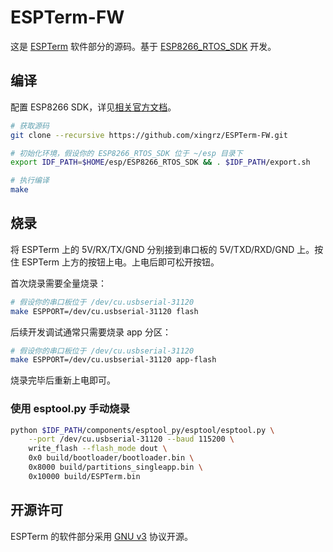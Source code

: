ESPTerm-FW
==========

这是 [ESPTerm](https://github.com/xingrz/ESPTerm-PCB) 软件部分的源码。基于 [ESP8266_RTOS_SDK](https://github.com/espressif/ESP8266_RTOS_SDK) 开发。

## 编译

配置 ESP8266 SDK，详见[相关官方文档](https://docs.espressif.com/projects/esp8266-rtos-sdk/en/latest/get-started/index.html#setup-toolchain)。

```sh
# 获取源码
git clone --recursive https://github.com/xingrz/ESPTerm-FW.git

# 初始化环境，假设你的 ESP8266_RTOS_SDK 位于 ~/esp 目录下
export IDF_PATH=$HOME/esp/ESP8266_RTOS_SDK && . $IDF_PATH/export.sh

# 执行编译
make
```

## 烧录

将 ESPTerm 上的 5V/RX/TX/GND 分别接到串口板的 5V/TXD/RXD/GND 上。按住 ESPTerm 上方的按钮上电。上电后即可松开按钮。

首次烧录需要全量烧录：

```sh
# 假设你的串口板位于 /dev/cu.usbserial-31120
make ESPPORT=/dev/cu.usbserial-31120 flash
```

后续开发调试通常只需要烧录 app 分区：

```sh
# 假设你的串口板位于 /dev/cu.usbserial-31120
make ESPPORT=/dev/cu.usbserial-31120 app-flash
```

烧录完毕后重新上电即可。

### 使用 esptool.py 手动烧录

```sh
python $IDF_PATH/components/esptool_py/esptool/esptool.py \
    --port /dev/cu.usbserial-31120 --baud 115200 \
    write_flash --flash_mode dout \
    0x0 build/bootloader/bootloader.bin \
    0x8000 build/partitions_singleapp.bin \
    0x10000 build/ESPTerm.bin
```

## 开源许可

ESPTerm 的软件部分采用 [GNU v3](LICENSE) 协议开源。
